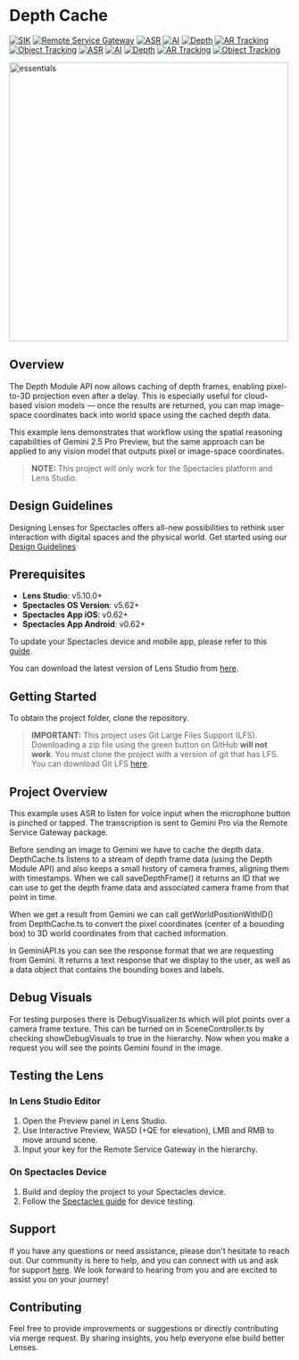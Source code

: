 # Depth Cache 

[![SIK](https://img.shields.io/badge/SIK-Light%20Gray?color=D3D3D3)](https://developers.snap.com/spectacles/spectacles-frameworks/spectacles-interaction-kit/features/overview?) [![Remote Service Gateway](https://img.shields.io/badge/Remote%20Service%20Gateway-Light%20Gray?color=D3D3D3)](https://developers.snap.com/spectacles/about-spectacles-features/overview) [![ASR](https://img.shields.io/badge/ASR-Light%20Gray?color=D3D3D3)](https://developers.snap.com/spectacles/about-spectacles-features/apis/asr-module) [![AI](https://img.shields.io/badge/AI-Light%20Gray?color=D3D3D3)](https://developers.snap.com/spectacles/spectacles-frameworks/spectacles-interaction-kit/features/overview?) [![Depth](https://img.shields.io/badge/Depth-Light%20Gray?color=D3D3D3)](https://developers.snap.com/lens-studio/features/ar-tracking/world/world-mesh-and-depth-texture) [![AR Tracking](https://img.shields.io/badge/AR%20Tracking-Light%20Gray?color=D3D3D3)](https://developers.snap.com/spectacles/spectacles-frameworks/spectacles-interaction-kit/features/overview?) [![Object Tracking](https://img.shields.io/badge/Object%20Tracking-Light%20Gray?color=D3D3D3)](https://developers.snap.com/spectacles/spectacles-frameworks/spectacles-interaction-kit/features/overview?)
[![ASR](https://img.shields.io/badge/ASR-Light%20Gray?color=D3D3D3)](https://developers.snap.com/spectacles/about-spectacles-features/apis/asr-module)
[![AI](https://img.shields.io/badge/AI-Light%20Gray?color=D3D3D3)](https://developers.snap.com/spectacles/about-spectacles-features/compatibility-list)
[![Depth](https://img.shields.io/badge/Depth-Light%20Gray?color=D3D3D3)](https://developers.snap.com/lens-studio/features/ar-tracking/world/world-mesh-and-depth-texture)
[![AR Tracking](https://img.shields.io/badge/AR%20Tracking-Light%20Gray?color=D3D3D3)](https://developers.snap.com/spectacles/about-spectacles-features/compatibility-list)
[![Object Tracking](https://img.shields.io/badge/Object%20Tracking-Light%20Gray?color=D3D3D3)](https://developers.snap.com/lens-studio/features/ar-tracking/world/object-tracking)

<img src="./README-ref/sample-list-depth-cache-rounded-edges.gif" alt="essentials" width="500" />

## Overview

The Depth Module API now allows caching of depth frames, enabling pixel-to-3D projection even after a delay. This is especially useful for cloud-based vision models — once the results are returned, you can map image-space coordinates back into world space using the cached depth data.

This example lens demonstrates that workflow using the spatial reasoning capabilities of Gemini 2.5 Pro Preview, but the same approach can be applied to any vision model that outputs pixel or image-space coordinates.

> **NOTE:**
> This project will only work for the Spectacles platform and Lens Studio.

## Design Guidelines

Designing Lenses for Spectacles offers all-new possibilities to rethink user interaction with digital spaces and the physical world.
Get started using our [Design Guidelines](https://developers.snap.com/spectacles/best-practices/design-for-spectacles/introduction-to-spatial-design)

## Prerequisites

- **Lens Studio**: v5.10.0+
- **Spectacles OS Version**: v5.62+
- **Spectacles App iOS**: v0.62+
- **Spectacles App Android**: v0.62+

To update your Spectacles device and mobile app, please refer to this [guide](https://support.spectacles.com/hc/en-us/articles/30214953982740-Updating).

You can download the latest version of Lens Studio from [here](https://ar.snap.com/download?lang=en-US).

## Getting Started

To obtain the project folder, clone the repository.

> **IMPORTANT:**
> This project uses Git Large Files Support (LFS). Downloading a zip file using the green button on GitHub **will not work**. You must clone the project with a version of git that has LFS.
> You can download Git LFS [here](https://git-lfs.github.com/).

## Project Overview

This example uses ASR to listen for voice input when the microphone button is pinched or tapped. The transcription is sent to Gemini Pro via the Remote Service Gateway package.

Before sending an image to Gemini we have to cache the depth data. DepthCache.ts listens to a stream of depth frame data (using the Depth Module API) and also keeps a small history of camera frames, aligning them with timestamps. When we call saveDepthFrame() it returns an ID that we can use to get the depth frame data and associated camera frame from that point in time.

When we get a result from Gemini we can call getWorldPositionWithID() from DepthCache.ts to convert the pixel coordinates (center of a bounding box) to 3D world coordinates from that cached information.

In GeminiAPI.ts you can see the response format that we are requesting from Gemini. It returns a text response that we display to the user, as well as a data object that contains the bounding boxes and labels.

## Debug Visuals

For testing purposes there is DebugVisualizer.ts which will plot points over a camera frame texture. This can be turned on in SceneController.ts by checking showDebugVisuals to true in the hierarchy. Now when you make a request you will see the points Gemini found in the image.

## Testing the Lens

### In Lens Studio Editor

1. Open the Preview panel in Lens Studio.
2. Use Interactive Preview, WASD (+QE for elevation), LMB and RMB to move around scene.
3. Input your key for the Remote Service Gateway in the hierarchy.

### On Spectacles Device

1. Build and deploy the project to your Spectacles device.
2. Follow the [Spectacles guide](https://developers.snap.com/spectacles/get-started/start-building/preview-panel) for device testing.

## Support

If you have any questions or need assistance, please don't hesitate to reach out. Our community is here to help, and you can connect with us and ask for support [here](https://www.reddit.com/r/Spectacles/). We look forward to hearing from you and are excited to assist you on your journey!

## Contributing

Feel free to provide improvements or suggestions or directly contributing via merge request. By sharing insights, you help everyone else build better Lenses.
